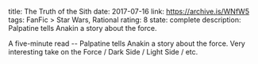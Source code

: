 title: The Truth of the Sith
date: 2017-07-16
link: https://archive.is/WNfW5
tags: FanFic > Star Wars, Rational
rating: 8
state: complete
description: Palpatine tells Anakin a story about the force.

A five-minute read -- Palpatine tells Anakin a story about the force. Very
interesting take on the Force / Dark Side / Light Side / etc.
